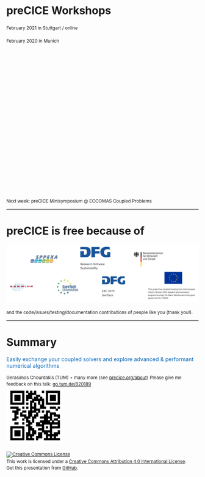 # preCICE Workshops

<div class="container">
<div class="col">
<small>February 2021 in Stuttgart / online</small><br/>
<a href="https://precice.org/precice-workshop-2021.html" title="preCICE Workshop 2021">
<img data-src="images/closing/preCICE2021-group-photo-lowres.png" style="border:none; box-shadow:none; max-height:400px;">
</a>
</div>
<div class="col">
<small>February 2020 in Munich</small><br/>
<a href="https://precice.org/precice-workshop-2020.html" title="preCICE Workshop 2020"><img data-src="images/closing/workshop-group.jpeg" style="border:none; box-shadow:none; height:400px;"></a>
</div>
</div>

<div>
<small>Next week: preCICE Minisymposium @ ECCOMAS Coupled Problems</small>
</div>

---

# preCICE is free because of

<img src="images/closing/funding.png" style="max-height:400px;"/>

<small>and the code/issues/testing/documentation contributions of people like you (thank you!).</small>

---

# Summary

<div style="color:#0065BD; margin-top:10pt; margin-bottom:10pt;">
  Easily exchange your coupled solvers and explore advanced & performant numerical algorithms
</div>

<div>
  <small>Gerasimos Chourdakis (TUM) + many more (see <a href="https://www.precice.org/about/">precice.org/about</a>)</small>  
  <small>Please give me feedback on this talk: <a href="http://go.tum.de/820189">go.tum.de/820189</a><br/>
  <img src="images/closing/feedback.png" style="max-height:150px;"/></small>
  
  <small><a rel="license" href="http://creativecommons.org/licenses/by/4.0/"><img alt="Creative Commons License" style="border-width:0" src="https://i.creativecommons.org/l/by/4.0/88x31.png" /></a><br />This work is licensed under a <a rel="license" href="http://creativecommons.org/licenses/by/4.0/">Creative Commons Attribution 4.0 International License</a>.<br/>Get this presentation from <a href="https://github.com/MakisH/ofw16-training">GitHub</a>.</small>
</div>
